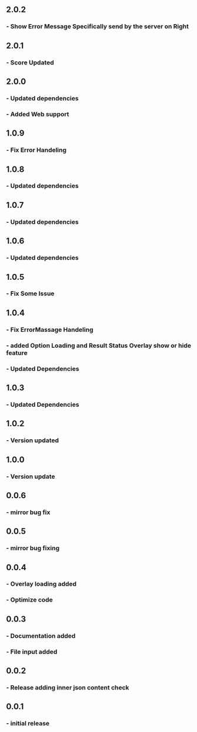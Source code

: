 ## 2.0.2

### - Show Error Message Specifically send by the server on Right

## 2.0.1

### - Score Updated

## 2.0.0

### - Updated dependencies

### - Added Web support

## 1.0.9

### - Fix Error Handeling

## 1.0.8

### - Updated dependencies

## 1.0.7

### - Updated dependencies

## 1.0.6

### - Updated dependencies

## 1.0.5

### - Fix Some Issue

## 1.0.4

### - Fix ErrorMassage Handeling

### - added Option Loading and Result Status Overlay show or hide feature

### - Updated Dependencies

## 1.0.3

### - Updated Dependencies

## 1.0.2

### - Version updated

## 1.0.0

### - Version update

## 0.0.6

### - mirror bug fix

## 0.0.5

### - mirror bug fixing

## 0.0.4

### - Overlay loading added

### - Optimize code

## 0.0.3

### - Documentation added

### - File input added

## 0.0.2

### - Release adding inner json content check

## 0.0.1

### - initial release
